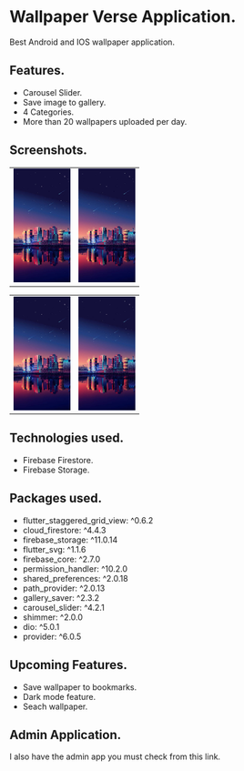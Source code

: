 # Wallpaper Verse Application.

Best Android and IOS wallpaper application.

## Features.

- Carousel Slider.
- Save image to gallery.
- 4 Categories.
- More than 20 wallpapers uploaded per day.

## Screenshots.

<table>
    <tr>
        <td><img src='assets/images/background_home.jpeg' height = '200'></td><td><img src='assets/images/background_home.jpeg' height = '200'></td>
    </tr>
</table>

<table>
    <tr>
        <td><img src='assets/images/background_home.jpeg' height = '200'></td><td><img src='assets/images/background_home.jpeg' height = '200'></td>
    </tr>
</table>

## Technologies used.

- Firebase Firestore.
- Firebase Storage.

## Packages used.

- flutter_staggered_grid_view: ^0.6.2
- cloud_firestore: ^4.4.3
- firebase_storage: ^11.0.14
- flutter_svg: ^1.1.6
- firebase_core: ^2.7.0
- permission_handler: ^10.2.0
- shared_preferences: ^2.0.18
- path_provider: ^2.0.13
- gallery_saver: ^2.3.2
- carousel_slider: ^4.2.1
- shimmer: ^2.0.0
- dio: ^5.0.1
- provider: ^6.0.5

## Upcoming Features.

- Save wallpaper to bookmarks.
- Dark mode feature.
- Seach wallpaper.

## Admin Application.

I also have the admin app you must check from this link.
